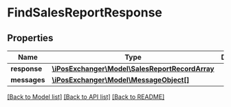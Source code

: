 # FindSalesReportResponse

## Properties
Name | Type | Description | Notes
------------ | ------------- | ------------- | -------------
**response** | [**\iPosExchanger\Model\SalesReportRecordArray**](SalesReportRecordArray.md) |  | [optional] 
**messages** | [**\iPosExchanger\Model\MessageObject[]**](MessageObject.md) |  | [optional] 

[[Back to Model list]](../README.md#documentation-for-models) [[Back to API list]](../README.md#documentation-for-api-endpoints) [[Back to README]](../README.md)


